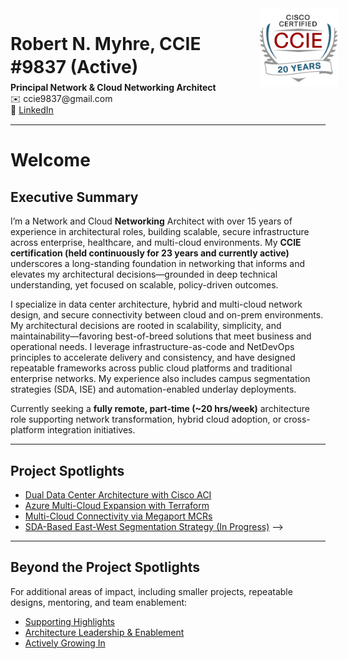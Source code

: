 <div style="display: flex; justify-content: space-between; align-items: flex-start;">

<div style="line-height: 1.3; margin-top: 0;">
  <h1 style="margin-bottom: 0.2em;">Robert N. Myhre, CCIE #9837 (Active)</h1>
  <p style="margin: 0;"><strong>Principal Network & Cloud Networking Architect</strong></p>
  <p style="margin: 0;">✉️ ccie9837@gmail.com</p>
  <p style="margin: 0;">🔗 <a href="https://www.linkedin.com/in/robert-n-myhre">LinkedIn</a>
</div>

<div>
  <img src="../assets/images/ccie_20years_med.jpg" alt="CCIE Logo" style="width: 150px; margin-left: 20px;" />
</div>

</div>

---

# Welcome

## Executive Summary

I’m a Network and Cloud **Networking** Architect with over 15 years of experience in architectural roles, building scalable, secure infrastructure across enterprise, healthcare, and multi-cloud environments. My **CCIE certification (held continuously for 23 years and currently active)** underscores a long-standing foundation in networking that informs and elevates my architectural decisions—grounded in deep technical understanding, yet focused on scalable, policy-driven outcomes.

I specialize in data center architecture, hybrid and multi-cloud network design, and secure connectivity between cloud and on-prem environments. My architectural decisions are rooted in scalability, simplicity, and maintainability—favoring best-of-breed solutions that meet business and operational needs. I leverage infrastructure-as-code and NetDevOps principles to accelerate delivery and consistency, and have designed repeatable frameworks across public cloud platforms and traditional enterprise networks. My experience also includes campus segmentation strategies (SDA, ISE) and automation-enabled underlay deployments.

Currently seeking a **fully remote, part-time (~20 hrs/week)** architecture role supporting network transformation, hybrid cloud adoption, or cross-platform integration initiatives.

---

## Project Spotlights

- [Dual Data Center Architecture with Cisco ACI](projects/dc-aci-project.md)
- [Azure Multi-Cloud Expansion with Terraform](projects/multicloud-terraform.md)
- [Multi-Cloud Connectivity via Megaport MCRs](projects/multicloud-network-architecture.md)
- [SDA-Based East-West Segmentation Strategy (In Progress)](projects/sda-segmentation.md) -->

---

## Beyond the Project Spotlights

For additional areas of impact, including smaller projects, repeatable designs, mentoring, and team enablement:

- [Supporting Highlights](projects/highlights.md)
- [Architecture Leadership & Enablement](projects/leadership.md)
- [Actively Growing In](projects/growth.md)
